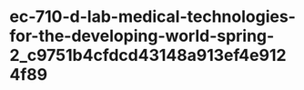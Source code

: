 # ec-710-d-lab-medical-technologies-for-the-developing-world-spring-2_c9751b4cfdcd43148a913ef4e9124f89
